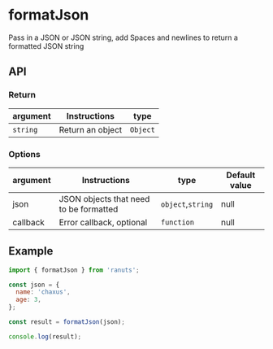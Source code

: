 # formatJson

Pass in a JSON or JSON string, add Spaces and newlines to return a formatted JSON string

## API

### Return

| argument     | Instructions           | type     |
| -------- | -------------- | -------- |
| `string` | Return an object | `Object` |

### Options

| argument     | Instructions                   | type              | Default value |
| -------- | ---------------------- | ----------------- | ------ |
| json     | JSON objects that need to be formatted | `object`,`string` | null     |
| callback | Error callback, optional         | `function`        | null     |

## Example

```js
import { formatJson } from 'ranuts';

const json = {
  name: 'chaxus',
  age: 3,
};

const result = formatJson(json);

console.log(result);
```
